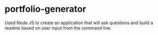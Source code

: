 # portfolio-generator
Used Node JS to create an application that will ask questions and build a readme based on user input from the command line.
